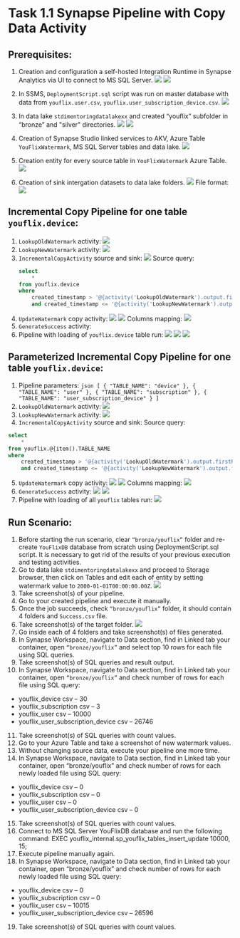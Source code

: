 # Task 1.1 Synapse Pipeline with Copy Data Activity

## Prerequisites:

1. Creation and configuration a self-hosted Integration Runtime in Synapse Analytics via UI to connect to MS SQL
   Server.
   ![](./screenshots/ir-local-setup.png)
   ![](./screenshots/ir-gui-on-azure.png)
2. In SSMS, `DeploymentScript.sql` script was run on master database with data from `youflix.user.csv`,
   `youflix.user_subscription_device.csv`.
   ![](./screenshots/ssms-database-setup.png)

3. In data lake `stdimentoringdatalakexx` and created “youflix” subfolder in “bronze” and "silver" directories.
   ![](./screenshots/bronze-folder.png)
   ![](./screenshots/silver-folder.png)

4. Creation of Synapse Studio linked services to AKV, Azure Table `YouFlixWatermark`, MS SQL Server tables and data
   lake.
   ![](./screenshots/linked-services-created.png)

5. Creation entity for every source table in `YouFlixWatermark` Azure Table.
   ![](./screenshots/watermark_table_entities.png)

6. Creation of sink intergation datasets to data lake folders.
   ![](./screenshots/integration-datasets.png)
   File format:
   ![](./screenshots/sink-file-format.png)

## Incremental Copy Pipeline for one table `youflix.device`:

1. `LookupOldWatermark` activity:
   ![](./screenshots/lookup-old-watermark.png)
2. `LookupNewWatermark` activity:
   ![](./screenshots/lookup-new-watermark.png)
3. `IncrementalCopyActivity` source and sink:
   ![](./screenshots/copy-source.png)
   Source query:
   ```sql
   select 
       * 
   from youflix.device 
   where 
       created_timestamp > '@{activity('LookupOldWatermark').output.firstRow.Watermark}' 
       and created_timestamp <= '@{activity('LookupNewWatermark').output.firstRow.NewWatermarkvalue}'
   ```
4. `UpdateWatermark` copy activity:
   ![](./screenshots/update-watermark-sink.png)
   ![](./screenshots/update-watermark-source.png)
   Columns mapping:
   ![](./screenshots/update-watermark-mapping.png)
5. `GenerateSuccess` activity:
6. Pipeline with loading of `youflix.device` table run:
   ![](./screenshots/pipeline-run.png)
   ![](./screenshots/watermark-device-updated.png)
   ![](./screenshots/data-added-to-device.png)

## Parameterized Incremental Copy Pipeline for one table `youflix.device`:

1. Pipeline parameters:
   `json
   [
       {
           "TABLE_NAME": "device"
       },
       {
           "TABLE_NAME": "user"
       },
       {
           "TABLE_NAME": "subscription"
       },
       {
           "TABLE_NAME": "user_subscription_device"
       }
   ]`
2. `LookupOldWatermark` activity:
   ![](./screenshots/lookup-old-watermark-foreach.png)
3. `LookupNewWatermark` activity:
   ![](./screenshots/lookup-new-watermark-foreach.png)
4. `IncrementalCopyActivity` source and sink:
   Source query:
```sql
select 
    * 
from youflix.@{item().TABLE_NAME
where 
    created_timestamp > '@{activity('LookupOldWatermark').output.firstRow.Watermark}' 
    and created_timestamp <= '@{activity('LookupNewWatermark').output.firstRow.NewWatermarkvalue}'
```

5. `UpdateWatermark` copy activity:
   ![](./screenshots/update-watermark-source.png)
   ![](./screenshots/update-watermark-sink-foreach.png)
   Columns mapping:
   ![](./screenshots/update-watermark-mapping-foreach.png)
6. `GenerateSuccess` activity:
   ![](./screenshots/generate-success-foreach-sink.png)
   ![](./screenshots/generate-success-foreach-source.png)
7. Pipeline with loading of all `youflix` tables run:
   ![](./screenshots/foreach-success.png)



## Run Scenario:

1. Before starting the run scenario, clear `“bronze/youflix”` folder and re-create `YouFlixDB` database from
   scratch using DeploymentScript.sql script. It is necessary to get rid of the results of your previous execution
   and testing activities.
2. Go to data lake `stdimentoringdatalakexx` and proceed to Storage browser, then click on Tables and edit
   each of entity by setting watermark value to `2000-01-01T00:00:00.00Z`.
   ![](./screenshots/watermark_table_entities.png)
3. Take screenshot(s) of your pipeline.
4. Go to your created pipeline and execute it manually.
5. Once the job succeeds, check `“bronze/youflix”` folder, it should contain 4 folders and `Success.csv` file.
6. Take screenshot(s) of the target folder.
   ![](./screenshots/data-added-to-device.png)
7. Go inside each of 4 folders and take screenshot(s) of files generated.
8. In Synapse Workspace, navigate to Data section, find in Linked tab your container, open `“bronze/youflix”`
   and select top 10 rows for each file using SQL queries.
9. Take screenshot(s) of SQL queries and result output.
10. In Synapse Workspace, navigate to Data section, find in Linked tab your container, open `“bronze/youflix”`
    and check number of rows for each file using SQL query:

- youflix_device csv – 30
- youflix_subscription csv – 3
- youflix_user csv – 10000
- youflix_user_subscription_device csv – 26746

11. Take screenshot(s) of SQL queries with count values.
12. Go to your Azure Table and take a screenshot of new watermark values.
13. Without changing source data, execute your pipeline one more time.
14. In Synapse Workspace, navigate to Data section, find in Linked tab your container, open “bronze/youflix”
    and check number of rows for each newly loaded file using SQL query:

- youflix_device csv – 0
- youflix_subscription csv – 0
- youflix_user csv – 0
- youflix_user_subscription_device csv – 0

15. Take screenshot(s) of SQL queries with count values.
16. Connect to MS SQL Server YouFlixDB database and run the following command:
    EXEC youflix_internal.sp_youflix_tables_insert_update 10000, 15;
17. Execute pipeline manually again.
18. In Synapse Workspace, navigate to Data section, find in Linked tab your container, open “bronze/youflix”
    and check number of rows for each newly loaded file using SQL query:

- youflix_device csv – 0
- youflix_subscription csv – 0
- youflix_user csv – 10015
- youflix_user_subscription_device csv – 26596

19. Take screenshot(s) of SQL queries with count values.
